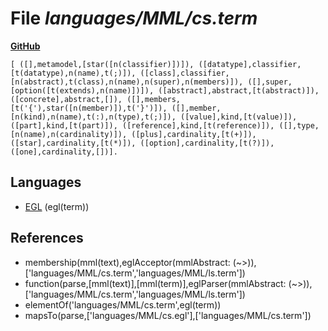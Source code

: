 # File _languages/MML/cs.term_
**[GitHub](https://github.com/softlang/yas/blob/master/languages/MML/cs.term)**
```
[ ([],metamodel,[star([n(classifier)])]), ([datatype],classifier,[t(datatype),n(name),t(;)]), ([class],classifier,[n(abstract),t(class),n(name),n(super),n(members)]), ([],super,[option([t(extends),n(name)])]), ([abstract],abstract,[t(abstract)]), ([concrete],abstract,[]), ([],members,[t('{'),star([n(member)]),t('}')]), ([],member,[n(kind),n(name),t(:),n(type),t(;)]), ([value],kind,[t(value)]), ([part],kind,[t(part)]), ([reference],kind,[t(reference)]), ([],type,[n(name),n(cardinality)]), ([plus],cardinality,[t(+)]), ([star],cardinality,[t(*)]), ([option],cardinality,[t(?)]), ([one],cardinality,[])].
```

## Languages
* [EGL](../languages/EGL.md) (egl(term))

## References
* membership(mml(text),eglAcceptor(mmlAbstract: (~>)),['languages/MML/cs.term','languages/MML/ls.term'])
* function(parse,[mml(text)],[mml(term)],eglParser(mmlAbstract: (~>)),['languages/MML/cs.term','languages/MML/ls.term'])
* elementOf('languages/MML/cs.term',egl(term))
* mapsTo(parse,['languages/MML/cs.egl'],['languages/MML/cs.term'])
